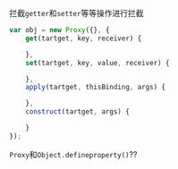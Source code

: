 拦截`getter`和`setter`等等操作进行拦截
```javascript
var obj = new Proxy({}, {
    get(tartget, key, receiver) {

    },
    set(tartget, key, value, receiver) {

    },
    apply(tartget, thisBinding, args) {

    },
    construct(tartget, args) {

    }
});

```

`Proxy`和`Object.defineproperty()`??
